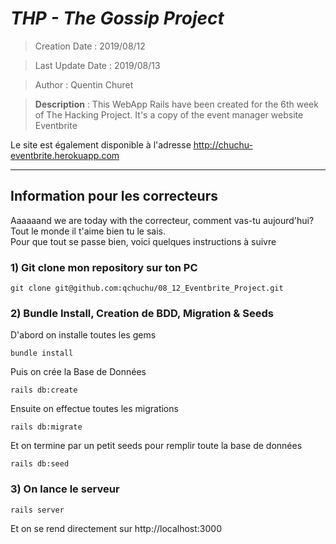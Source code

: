 # ___THP - The Gossip Project___

> Creation Date : 2019/08/12 </br>

> Last Update Date : 2019/08/13 </br>

> Author : Quentin Churet </br>

> **Description** : This WebApp Rails have been created for the 6th week of The Hacking Project. It's a copy of the event manager website Eventbrite </br>

Le site est également disponible à l'adresse http://chuchu-eventbrite.herokuapp.com

-------------------------------------------------------

## Information pour les correcteurs

Aaaaaand we are today with the correcteur, comment vas-tu aujourd'hui? Tout le monde il t'aime bien tu le sais. </br>
Pour que tout se passe bien, voici quelques instructions à suivre

### 1) Git clone mon repository sur ton PC

`git clone git@github.com:qchuchu/08_12_Eventbrite_Project.git`

### 2) Bundle Install, Creation de BDD, Migration & Seeds

D'abord on installe toutes les gems

`bundle install`

Puis on crée la Base de Données

`rails db:create`

Ensuite on effectue toutes les migrations

`rails db:migrate`

Et on termine par un petit seeds pour remplir toute la base de données

`rails db:seed`

### 3) On lance le serveur

`rails server`

Et on se rend directement sur http://localhost:3000
